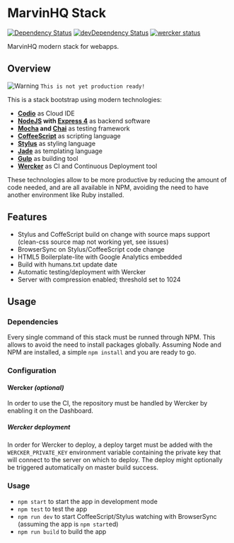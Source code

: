 MarvinHQ Stack
=====

[![Dependency Status](https://david-dm.org/marvinhq/stack.svg?style=flat)](https://david-dm.org/marvinhq/stack)
[![devDependency Status](https://david-dm.org/marvinhq/stack/dev-status.svg?style=flat)](https://david-dm.org/marvinhq/stack#info=devDependencies)
[![wercker status](https://app.wercker.com/status/110f26565441783b2e8e413520f3f44e/s "wercker status")](https://app.wercker.com/project/bykey/110f26565441783b2e8e413520f3f44e)

MarvinHQ modern stack for webapps.

## Overview

![Warning](https://cdn2.iconfinder.com/data/icons/splashyIcons/warning_triangle.png "Warning") `This is not yet production ready!`

This is a stack bootstrap using modern technologies:

* **[Codio](http://codio.com)** as Cloud IDE
* **[NodeJS](http://nodejs.org/api/) with [Express 4](http://expressjs.com/4x/api.html)** as backend software
* **[Mocha](http://visionmedia.github.io/mocha/) and [Chai](http://chaijs.com/api/)** as testing framework
* **[CoffeeScript](http://coffeescript.org/)** as scripting language
* **[Stylus](http://learnboost.github.io/stylus/)** as styling language
* **[Jade](http://jade-lang.com/reference/)** as templating language
* **[Gulp](https://github.com/gulpjs/gulp/blob/master/README.md#gulp---)** as building tool
* **[Wercker](http://devcenter.wercker.com/)** as CI and Continuous Deployment tool

These technologies allow to be more productive by reducing the amount of code needed, and are all available in NPM, avoiding the need to have another environment like Ruby installed.

## Features

* Stylus and CoffeScript build on change with source maps support (clean-css source map not working yet, see issues)
* BrowserSync on Stylus/CoffeeScript code change
* HTML5 Boilerplate-lite with Google Analytics embedded
* Build with humans.txt update date
* Automatic testing/deployment with Wercker
* Server with compression enabled; threshold set to 1024

## Usage

### Dependencies

Every single command of this stack must be runned through NPM. This allows to avoid the need to install packages globally.
Assuming Node and NPM are installed, a simple `npm install` and you are ready to go.

### Configuration

#### Wercker *(optional)*

In order to use the CI, the repository must be handled by Wercker by enabling it on the Dashboard.

##### Wercker deployment

In order for Wercker to deploy, a deploy target must be added with the `WERCKER_PRIVATE_KEY` environment variable containing the private key that will connect to the server on which to deploy. The deploy might optionally be triggered automatically on master build success.

### Usage

* `npm start` to start the app in development mode
* `npm test` to test the app
* `npm run dev` to start CoffeeScript/Stylus watching with BrowserSync (assuming the app is `npm start`ed)
* `npm run build` to build the app
